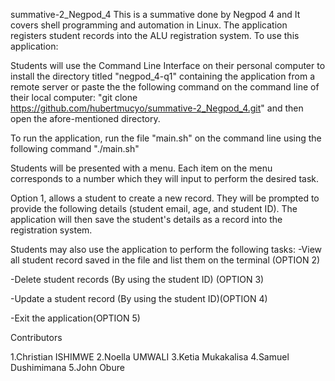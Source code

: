 summative-2_Negpod_4
This is a summative done by Negpod 4 and It covers shell programming and automation in Linux. The application registers student records into the ALU registration system. To use this application:

Students will use the Command Line Interface on their personal computer to install the directory titled "negpod_4-q1" containing the application from a remote server or paste the the following command on the command line of their local computer: "git clone https://github.com/hubertmucyo/summative-2_Negpod_4.git" and then open the afore-mentioned directory.

To run the application, run the file "main.sh" on the command line using the following command "./main.sh"

Students will be presented with a menu. Each item on the menu corresponds to a number which they will input to perform the desired task.

Option 1, allows a student to create a new record. They will be prompted to provide the following details (student email, age, and student ID). The application will then save the student's details as a record into the registration system.

Students may also use the application to perform the following tasks: -View all student record saved in the file and list them on the terminal (OPTION 2)

-Delete student records (By using the student ID) (OPTION 3)

-Update a student record (By using the student ID)(OPTION 4)

-Exit the application(OPTION 5)

Contributors

1.Christian ISHIMWE
2.Noella UMWALI
3.Ketia Mukakalisa
4.Samuel Dushimimana
5.John Obure

